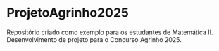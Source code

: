 # ProjetoAgrinho2025
Repositório criado como exemplo para os estudantes de Matemática II.
Desenvolvimento de projeto para o Concurso Agrinho 2025.
